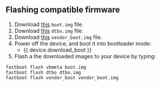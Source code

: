 ## Flashing compatible firmware

1. Download [this](https://gitlab.pixelexperience.org/android/vendor-blobs/wiki_blobs_redwood/-/raw/main/android-12/boot.img?inline=false) `boot.img` file.
2. Download [this](https://gitlab.pixelexperience.org/android/vendor-blobs/wiki_blobs_redwood/-/raw/main/android-12/dtbo.img?inline=false) `dtbo.img` file.
3. Download [this](https://gitlab.pixelexperience.org/android/vendor-blobs/wiki_blobs_redwood/-/raw/main/android-12/vendor_boot.img?inline=false) `vendor_boot.img` file.
4. Power off the device, and boot it into bootloader mode:
    * {{ device.download_boot }}
5. Flash a the downloaded images to your device by typing:
```
fastboot flash vbmeta boot.img
fastboot flash dtbo dtbo.img
fastboot flash vendor_boot vendor_boot.img
```
